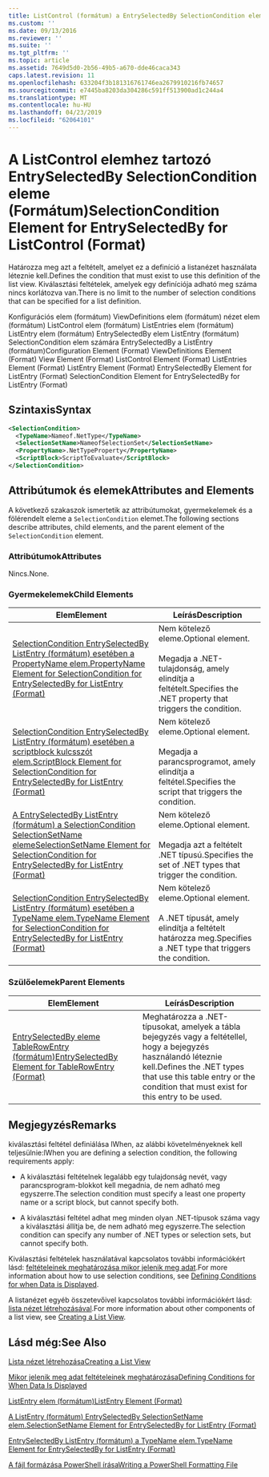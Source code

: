 ```yaml
---
title: ListControl (formátum) a EntrySelectedBy SelectionCondition eleme |} A Microsoft Docs
ms.custom: ''
ms.date: 09/13/2016
ms.reviewer: ''
ms.suite: ''
ms.tgt_pltfrm: ''
ms.topic: article
ms.assetid: 7649d5d0-2b56-49b5-a670-dde46caca343
caps.latest.revision: 11
ms.openlocfilehash: 633204f3b181316761746ea2679910216fb74657
ms.sourcegitcommit: e7445ba8203da304286c591ff513900ad1c244a4
ms.translationtype: MT
ms.contentlocale: hu-HU
ms.lasthandoff: 04/23/2019
ms.locfileid: "62064101"
---
```

# <a name="selectioncondition-element-for-entryselectedby-for-listcontrol-format"></a><span data-ttu-id="ecfa1-102">A ListControl elemhez tartozó EntrySelectedBy SelectionCondition eleme (Formátum)</span><span class="sxs-lookup"><span data-stu-id="ecfa1-102">SelectionCondition Element for EntrySelectedBy for ListControl (Format)</span></span>

<span data-ttu-id="ecfa1-103">Határozza meg azt a feltételt, amelyet ez a definíció a listanézet használata léteznie kell.</span><span class="sxs-lookup"><span data-stu-id="ecfa1-103">Defines the condition that must exist to use this definition of the list view.</span></span> <span data-ttu-id="ecfa1-104">Kiválasztási feltételek, amelyek egy definíciója adható meg száma nincs korlátozva van.</span><span class="sxs-lookup"><span data-stu-id="ecfa1-104">There is no limit to the number of selection conditions that can be specified for a list definition.</span></span>

<span data-ttu-id="ecfa1-105">Konfigurációs elem (formátum) ViewDefinitions elem (formátum) nézet elem (formátum) ListControl elem (formátum) ListEntries elem (formátum) ListEntry elem (formátum) EntrySelectedBy elem ListEntry (formátum) SelectionCondition elem számára EntrySelectedBy a ListEntry (formátum)</span><span class="sxs-lookup"><span data-stu-id="ecfa1-105">Configuration Element (Format) ViewDefinitions Element (Format) View Element (Format) ListControl Element (Format) ListEntries Element (Format) ListEntry Element (Format) EntrySelectedBy Element for ListEntry (Format) SelectionCondition Element for EntrySelectedBy for ListEntry (Format)</span></span>

## <a name="syntax"></a><span data-ttu-id="ecfa1-106">Szintaxis</span><span class="sxs-lookup"><span data-stu-id="ecfa1-106">Syntax</span></span>

```xml
<SelectionCondition>
  <TypeName>Nameof.NetType</TypeName>
  <SelectionSetName>NameofSelectionSet</SelectionSetName>
  <PropertyName>.NetTypeProperty</PropertyName>
  <ScriptBlock>ScriptToEvaluate</ScriptBlock>
</SelectionCondition>
```

## <a name="attributes-and-elements"></a><span data-ttu-id="ecfa1-107">Attribútumok és elemek</span><span class="sxs-lookup"><span data-stu-id="ecfa1-107">Attributes and Elements</span></span>

<span data-ttu-id="ecfa1-108">A következő szakaszok ismertetik az attribútumokat, gyermekelemek és a fölérendelt eleme a `SelectionCondition` elemet.</span><span class="sxs-lookup"><span data-stu-id="ecfa1-108">The following sections describe attributes, child elements, and the parent element of the `SelectionCondition` element.</span></span>

### <a name="attributes"></a><span data-ttu-id="ecfa1-109">Attribútumok</span><span class="sxs-lookup"><span data-stu-id="ecfa1-109">Attributes</span></span>

<span data-ttu-id="ecfa1-110">Nincs.</span><span class="sxs-lookup"><span data-stu-id="ecfa1-110">None.</span></span>

### <a name="child-elements"></a><span data-ttu-id="ecfa1-111">Gyermekelemek</span><span class="sxs-lookup"><span data-stu-id="ecfa1-111">Child Elements</span></span>

|<span data-ttu-id="ecfa1-112">Elem</span><span class="sxs-lookup"><span data-stu-id="ecfa1-112">Element</span></span>|<span data-ttu-id="ecfa1-113">Leírás</span><span class="sxs-lookup"><span data-stu-id="ecfa1-113">Description</span></span>|
|-------------|-----------------|
|[<span data-ttu-id="ecfa1-114">SelectionCondition EntrySelectedBy ListEntry (formátum) esetében a PropertyName elem.</span><span class="sxs-lookup"><span data-stu-id="ecfa1-114">PropertyName Element for SelectionCondition for EntrySelectedBy for ListEntry (Format)</span></span>](./propertyname-element-for-selectioncondition-for-entryselectedby-for-listcontrol-format.md)|<span data-ttu-id="ecfa1-115">Nem kötelező eleme.</span><span class="sxs-lookup"><span data-stu-id="ecfa1-115">Optional element.</span></span><br /><br /> <span data-ttu-id="ecfa1-116">Megadja a .NET-tulajdonság, amely elindítja a feltételt.</span><span class="sxs-lookup"><span data-stu-id="ecfa1-116">Specifies the .NET property that triggers the condition.</span></span>|
|[<span data-ttu-id="ecfa1-117">SelectionCondition EntrySelectedBy ListEntry (formátum) esetében a scriptblock kulcsszót elem.</span><span class="sxs-lookup"><span data-stu-id="ecfa1-117">ScriptBlock Element for SelectionCondition for EntrySelectedBy for ListEntry (Format)</span></span>](./scriptblock-element-for-selectioncondition-for-entryselectedby-for-listcontrol-format.md)|<span data-ttu-id="ecfa1-118">Nem kötelező eleme.</span><span class="sxs-lookup"><span data-stu-id="ecfa1-118">Optional element.</span></span><br /><br /> <span data-ttu-id="ecfa1-119">Megadja a parancsprogramot, amely elindítja a feltétel.</span><span class="sxs-lookup"><span data-stu-id="ecfa1-119">Specifies the script that triggers the condition.</span></span>|
|[<span data-ttu-id="ecfa1-120">A EntrySelectedBy ListEntry (formátum) a SelectionCondition SelectionSetName eleme</span><span class="sxs-lookup"><span data-stu-id="ecfa1-120">SelectionSetName Element for SelectionCondition for EntrySelectedBy for ListEntry (Format)</span></span>](./selectionsetname-element-for-selectioncondition-for-entryselectedby-for-listentry-format.md)|<span data-ttu-id="ecfa1-121">Nem kötelező eleme.</span><span class="sxs-lookup"><span data-stu-id="ecfa1-121">Optional element.</span></span><br /><br /> <span data-ttu-id="ecfa1-122">Megadja azt a feltételt .NET típusú.</span><span class="sxs-lookup"><span data-stu-id="ecfa1-122">Specifies the set of .NET types that trigger the condition.</span></span>|
|[<span data-ttu-id="ecfa1-123">SelectionCondition EntrySelectedBy ListEntry (formátum) esetében a TypeName elem.</span><span class="sxs-lookup"><span data-stu-id="ecfa1-123">TypeName Element for SelectionCondition for EntrySelectedBy for ListEntry (Format)</span></span>](./typename-element-for-selectioncondition-for-entryselectedby-for-listcontrol-format.md)|<span data-ttu-id="ecfa1-124">Nem kötelező eleme.</span><span class="sxs-lookup"><span data-stu-id="ecfa1-124">Optional element.</span></span><br /><br /> <span data-ttu-id="ecfa1-125">A .NET típusát, amely elindítja a feltételt határozza meg.</span><span class="sxs-lookup"><span data-stu-id="ecfa1-125">Specifies a .NET type that triggers the condition.</span></span>|

### <a name="parent-elements"></a><span data-ttu-id="ecfa1-126">Szülőelemek</span><span class="sxs-lookup"><span data-stu-id="ecfa1-126">Parent Elements</span></span>

|<span data-ttu-id="ecfa1-127">Elem</span><span class="sxs-lookup"><span data-stu-id="ecfa1-127">Element</span></span>|<span data-ttu-id="ecfa1-128">Leírás</span><span class="sxs-lookup"><span data-stu-id="ecfa1-128">Description</span></span>|
|-------------|-----------------|
|[<span data-ttu-id="ecfa1-129">EntrySelectedBy eleme TableRowEntry (formátum)</span><span class="sxs-lookup"><span data-stu-id="ecfa1-129">EntrySelectedBy Element for TableRowEntry (Format)</span></span>](./entryselectedby-element-for-tablerowentry-for-tablecontrol-format.md)|<span data-ttu-id="ecfa1-130">Meghatározza a .NET-típusokat, amelyek a tábla bejegyzés vagy a feltétellel, hogy a bejegyzés használandó léteznie kell.</span><span class="sxs-lookup"><span data-stu-id="ecfa1-130">Defines the .NET types that use this table entry or the condition that must exist for this entry to be used.</span></span>|

## <a name="remarks"></a><span data-ttu-id="ecfa1-131">Megjegyzés</span><span class="sxs-lookup"><span data-stu-id="ecfa1-131">Remarks</span></span>

<span data-ttu-id="ecfa1-132">kiválasztási feltétel definiálása lWhen, az alábbi követelményeknek kell teljesülnie:</span><span class="sxs-lookup"><span data-stu-id="ecfa1-132">lWhen you are defining a selection condition, the following requirements apply:</span></span>

- <span data-ttu-id="ecfa1-133">A kiválasztási feltételnek legalább egy tulajdonság nevét, vagy parancsprogram-blokkot kell megadnia, de nem adható meg egyszerre.</span><span class="sxs-lookup"><span data-stu-id="ecfa1-133">The selection condition must specify a least one property name or a script block, but cannot specify both.</span></span>

- <span data-ttu-id="ecfa1-134">A kiválasztási feltétel adhat meg minden olyan .NET-típusok száma vagy a kiválasztási állítja be, de nem adható meg egyszerre.</span><span class="sxs-lookup"><span data-stu-id="ecfa1-134">The selection condition can specify any number of .NET types or selection sets, but cannot specify both.</span></span>

<span data-ttu-id="ecfa1-135">Kiválasztási feltételek használatával kapcsolatos további információkért lásd: [feltételeinek meghatározása mikor jelenik meg adat](./defining-conditions-for-displaying-data.md).</span><span class="sxs-lookup"><span data-stu-id="ecfa1-135">For more information about how to use selection conditions, see [Defining Conditions for when Data is Displayed](./defining-conditions-for-displaying-data.md).</span></span>

<span data-ttu-id="ecfa1-136">A listanézet egyéb összetevőivel kapcsolatos további információkért lásd: [lista nézet létrehozásával](./creating-a-list-view.md).</span><span class="sxs-lookup"><span data-stu-id="ecfa1-136">For more information about other components of a list view, see [Creating a List View](./creating-a-list-view.md).</span></span>

## <a name="see-also"></a><span data-ttu-id="ecfa1-137">Lásd még:</span><span class="sxs-lookup"><span data-stu-id="ecfa1-137">See Also</span></span>

[<span data-ttu-id="ecfa1-138">Lista nézet létrehozása</span><span class="sxs-lookup"><span data-stu-id="ecfa1-138">Creating a List View</span></span>](./creating-a-list-view.md)

[<span data-ttu-id="ecfa1-139">Mikor jelenik meg adat feltételeinek meghatározása</span><span class="sxs-lookup"><span data-stu-id="ecfa1-139">Defining Conditions for When Data Is Displayed</span></span>](./defining-conditions-for-displaying-data.md)

[<span data-ttu-id="ecfa1-140">ListEntry elem (formátum)</span><span class="sxs-lookup"><span data-stu-id="ecfa1-140">ListEntry Element (Format)</span></span>](./listentry-element-for-listcontrol-format.md)

[<span data-ttu-id="ecfa1-141">A ListEntry (formátum) EntrySelectedBy SelectionSetName elem.</span><span class="sxs-lookup"><span data-stu-id="ecfa1-141">SelectionSetName Element for EntrySelectedBy for ListEntry (Format)</span></span>](./selectionsetname-element-for-entryselectedby-for-listcontrol-format.md)

[<span data-ttu-id="ecfa1-142">EntrySelectedBy ListEntry (formátum) a TypeName elem.</span><span class="sxs-lookup"><span data-stu-id="ecfa1-142">TypeName Element for EntrySelectedBy for ListEntry (Format)</span></span>](http://msdn.microsoft.com/en-us/fcd4daa6-f3fd-43f7-a468-03c582d34533)

[<span data-ttu-id="ecfa1-143">A fájl formázása PowerShell írása</span><span class="sxs-lookup"><span data-stu-id="ecfa1-143">Writing a PowerShell Formatting File</span></span>](./writing-a-powershell-formatting-file.md)
